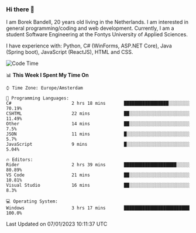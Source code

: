 ### Hi there 👋

I am Borek Bandell, 20 years old living in the Netherlands. I am interested in general programming/coding and web development. Currently, I am a student Software Engineering at the Fontys University of Applied Sciences.

I have experience with: Python, C# (WinForms, ASP.NET Core), Java (Spring boot), JavaScript (ReactJS), HTML and CSS.

<!--START_SECTION:waka-->
![Code Time](http://img.shields.io/badge/Code%20Time-330%20hrs%2053%20mins-blue)

📊 **This Week I Spent My Time On** 

```text
⌚︎ Time Zone: Europe/Amsterdam

💬 Programming Languages: 
C#                       2 hrs 18 mins       █████████████████░░░░░░░░   70.19% 
CSHTML                   22 mins             ██░░░░░░░░░░░░░░░░░░░░░░░   11.49% 
Other                    14 mins             ██░░░░░░░░░░░░░░░░░░░░░░░   7.5% 
JSON                     11 mins             █░░░░░░░░░░░░░░░░░░░░░░░░   5.7% 
JavaScript               9 mins              █░░░░░░░░░░░░░░░░░░░░░░░░   5.04%

🔥 Editors: 
Rider                    2 hrs 39 mins       ████████████████████░░░░░   80.89% 
VS Code                  21 mins             ██░░░░░░░░░░░░░░░░░░░░░░░   10.81% 
Visual Studio            16 mins             ██░░░░░░░░░░░░░░░░░░░░░░░   8.3%

💻 Operating System: 
Windows                  3 hrs 17 mins       █████████████████████████   100.0%

```


 Last Updated on 07/01/2023 10:11:37 UTC
<!--END_SECTION:waka-->

<!--**tcBorek2002/tcBorek2002** is a ✨ _special_ ✨ repository because its `README.md` (this file) appears on your GitHub profile.

Here are some ideas to get you started:

- 🔭 I’m currently working on ...
- 🌱 I’m currently learning ...
- 👯 I’m looking to collaborate on ...
- 🤔 I’m looking for help with ...
- 💬 Ask me about ...
- 📫 How to reach me: ...
- 😄 Pronouns: ...
- ⚡ Fun fact: ...
-->
